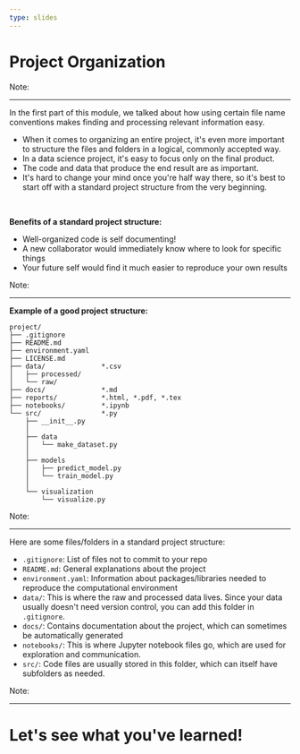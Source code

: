 ```yaml
---
type: slides
---
```


# Project Organization

Note:

---

In the first part of this module, we talked about how using certain file name conventions makes finding and processing relevant information easy.

- When it comes to organizing an entire project, it's even more important to structure the files and folders in a logical, commonly accepted way.
- In a data science project, it's easy to focus only on the final product.
- The code and data that produce the end result are as important.
- It's hard to change your mind once you're half way there, so it's best to start off with a standard project structure from the very beginning.

<br>

**Benefits of a standard project structure:**

- Well-organized code is self documenting!
- A new collaborator would immediately know where to look for specific things
- Your future self would find it much easier to reproduce your own results

Note:

---

**Example of a good project structure:**

```
project/
├── .gitignore
├── README.md
├── environment.yaml
├── LICENSE.md
├── data/              *.csv        
│   ├── processed/
│   └── raw/
├── docs/              *.md
├── reports/           *.html, *.pdf, *.tex
├── notebooks/         *.ipynb
└── src/               *.py
    ├── __init__.py
    │
    ├── data
    │   └── make_dataset.py
    │
    ├── models
    │   ├── predict_model.py
    │   └── train_model.py
    │
    └── visualization
        └── visualize.py
```

Note:

---

Here are some files/folders in a standard project structure:

- `.gitignore`: List of files not to commit to your repo
- `README.md`: General explanations about the project
- `environment.yaml`: Information about packages/libraries needed to reproduce the computational environment
- `data/`: This is where the raw and processed data lives. Since your data usually doesn't need version control, you can add this folder in `.gitignore`.
- `docs/`: Contains documentation about the project, which can sometimes be automatically generated 
- `notebooks/`: This is where Jupyter notebook files go, which are used for exploration and communication.
- `src/`: Code files are usually stored in this folder, which can itself have subfolders as needed.

Note:

---

# Let's see what you've learned!
